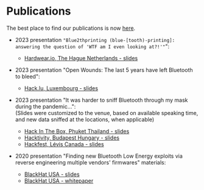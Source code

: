 # Publications

The best place to find our publications is now [here](https://darkmentor.com/publication/).

* 2023 presentation `"Blue2thprinting (blue-[tooth)-printing]: answering the question of 'WTF am I even looking at?!'"`":  
  * [Hardwear.io, The Hague Netherlands - slides](./2023/Blue2thprinting_Hardweario2023_Slides_With_Builds.pdf)

* 2023 presentation "Open Wounds: The last 5 years have left Bluetooth to bleed":  
  * [Hack.lu, Luxembourg - slides](./2023/OpenWounds_Survey_Hacklu2023_Slides_With_Builds.pdf)

* 2023 presentation "It was harder to sniff Bluetooth through my mask during the pandemic...":  
(Slides were customized to the venue, based on available speaking time, and new data sniffed at the locations, when applicable)
  * [Hack In The Box, Phuket Thailand - slides](./2023/PandemicSniffing_HITB2023_HKT_Slides_With_Builds.pdf)
  * [Hacktivity, Budapest Hungary - slides](./2023/PandemicSniffing_Hacktivity2023_Slides_With_Builds.pdf)
  * [Hackfest, Lévis Canada - slides](./2023/PandemicSniffing_Hackfest2023_Slides_With_Builds.pdf)

* 2020 presentation "Finding new Bluetooth Low Energy exploits via reverse engineering multiple vendors' firmwares" materials:  
  * [BlackHat USA - slides](./2020/TI_SILABS_BLE_RCEs/slides_TI_SILABS_BLE_RCEs_v1.0.0.pdf)
  * [BlackHat USA - whitepaper](./2020/TI_SILABS_BLE_RCEs/whitepaper_TI_SILABS_BLE_RCEs_v1.0.0.pdf)
